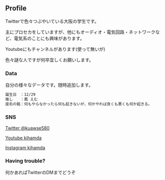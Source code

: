 ## Profile

Twitterで色々つぶやいている大阪の学生です。

主にプロセカをしていますが、他にもオーディオ・電気回路・ネットワークなど、電気系のことにも興味があります。

Youtubeにもチャンネルがあります(使って無いが)

色々謎な人ですが何卒宜しくお願いします。

### Data

自分の様々なデータです。随時追加します。

```markdown
誕生日　：12/29
推し　　：鳳 えむ
座右の銘：何もやらなかったら何も起きないが、何かやれば良くも悪くも何か起きる。
```

### SNS

[Twitter @kuawse580](https://twitter.com/kuawse580)

[Youtube kihamda](https://www.youtube.com/channel/UCC7lG2-qD9IMys4GhhKVTWQ)

[Instagram kihamda](https://www.instagram.com/kihamda/)

### Having trouble?

何かあればTwitterのDMまでどうぞ

